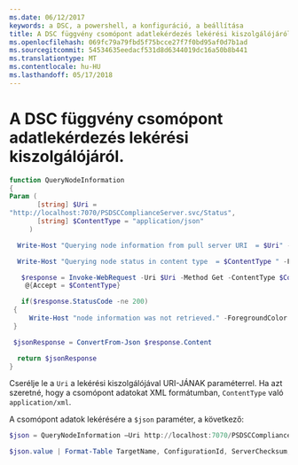 ```yaml
---
ms.date: 06/12/2017
keywords: a DSC, a powershell, a konfiguráció, a beállítása
title: A DSC függvény csomópont adatlekérdezés lekérési kiszolgálójáról.
ms.openlocfilehash: 069fc79a79fbd5f75bcce27f7f0bd95af0d7b1ad
ms.sourcegitcommit: 54534635eedacf531d8d6344019dc16a50b8b441
ms.translationtype: MT
ms.contentlocale: hu-HU
ms.lasthandoff: 05/17/2018
---
```

# <a name="dsc-function-to-query-node-information-from-pull-server"></a>A DSC függvény csomópont adatlekérdezés lekérési kiszolgálójáról.

```powershell
function QueryNodeInformation
{
Param (
       [string] $Uri =
"http://localhost:7070/PSDSCComplianceServer.svc/Status",
       [string] $ContentType = "application/json"
     )

  Write-Host "Querying node information from pull server URI  = $Uri" -ForegroundColor Green

  Write-Host "Querying node status in content type  = $ContentType " -ForegroundColor Green

   $response = Invoke-WebRequest -Uri $Uri -Method Get -ContentType $ContentType -UseDefaultCredentials -Headers
    @{Accept = $ContentType}

   if($response.StatusCode -ne 200)
 {
     Write-Host "node information was not retrieved." -ForegroundColor Red
 }

 $jsonResponse = ConvertFrom-Json $response.Content

  return $jsonResponse
}
```

Cserélje le a `Uri` a lekérési kiszolgálójával URI-JÁNAK paraméterrel. Ha azt szeretné, hogy a csomópont adatokat XML formátumban, `ContentType` való `application/xml`.

A csomópont adatok lekérésére a `$json` paraméter, a következő:

```powershell
$json = QueryNodeInformation –Uri http://localhost:7070/PSDSCComplianceServer.svc/Status

$json.value | Format-Table TargetName, ConfigurationId, ServerChecksum, NodeCompliant, LastComplianceTime, StatusCode
```